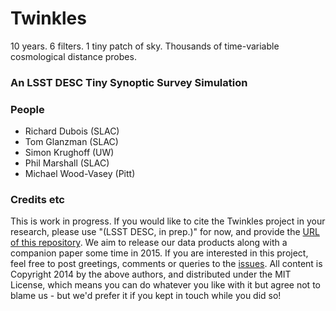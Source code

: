 # Twinkles

10 years. 6 filters. 1 tiny patch of sky. Thousands of time-variable cosmological distance probes.

### An LSST DESC Tiny Synoptic Survey Simulation


### People

* Richard Dubois (SLAC)
* Tom Glanzman (SLAC)
* Simon Krughoff (UW)
* Phil Marshall (SLAC)
* Michael Wood-Vasey (Pitt)

### Credits etc

This is work in progress. If you would like to cite the Twinkles project in your research, please use "(LSST DESC, in prep.)" for now, and provide the [URL of this repository](https://github.com/DarkEnergyScienceCollaboration/Twinkles). We aim to release our data products along with a companion paper some time in 2015. If you are interested in this project, feel free to post greetings, comments or queries to the [issues](https://github.com/DarkEnergyScienceCollaboration/Twinkles/issues). All content is Copyright 2014 by the above authors, and distributed under the MIT License, which means you can do whatever you like with it but agree not to blame us - but we'd prefer it if you kept in touch while you did so!
